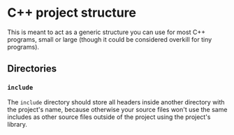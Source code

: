 C++ project structure
=====================

This is meant to act as a generic structure you can use for most C++
programs, small or large (though it could be considered overkill for
tiny programs).


Directories
-----------

### `include`

The `include` directory should store all headers inside another
directory with the project's name, because otherwise your source files
won't use the same includes as other source files outside of the project
using the project's library.
